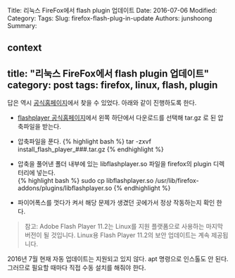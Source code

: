 Title: 리눅스 FireFox에서 flash plugin 업데이트
Date: 2016-07-06
Modified:
Category:
Tags:
Slug: firefox-flash-plug-in-update
Authors: junshoong
Summary:


context
---
title: "리눅스 FireFox에서 flash plugin 업데이트"
category: post
tags: firefox, linux, flash, plugin
---

답은 역시 [공식홈페이지](https://support.mozilla.org/ko/kb/install-flash-plugin-view-videos-animations-games)에서 찾을 수 있었다. 아래와 같이 진행하도록 한다.

* [flashplayer 공식홈페이지](https://get.adobe.com/kr/flashplayer/)에서 왼쪽 하단에서 다운로드를 선택해  tar.gz 로 된 압축파일을 받는다.

* 압축파일을 푼다.
{% highlight bash %}
tar -zxvf install_flash_player_###.tar.gz
{% endhighlight %}

* 압축을 풀어낸 폴더 내부에 있는 libflashplayer.so 파일을 firefox의 plugin 디렉터리에 넣는다.  
{% highlight bash %}
sudo cp libflashplayer.so /usr/lib/firefox-addons/plugins/libflashplayer.so
{% endhighlight %}

* 파이어폭스를 껏다가 켜서 해당 문제가 생겼던 곳에가서 정상 작동하는지 확인 한다.


> 참고: Adobe Flash Player 11.2는 Linux를 지원 플랫폼으로 사용하는 마지막 버전이 될 것입니다. Linux용 Flash Player 11.2의 보안 업데이트는 계속 제공됩니다.

2016년 7월 현재 자동 업데이트는 지원되고 있지 않다. apt 명령으로 인스톨도 안 된다.
그러므로 필요할 때마다 직접 수동 설치를 해줘야 한다.
